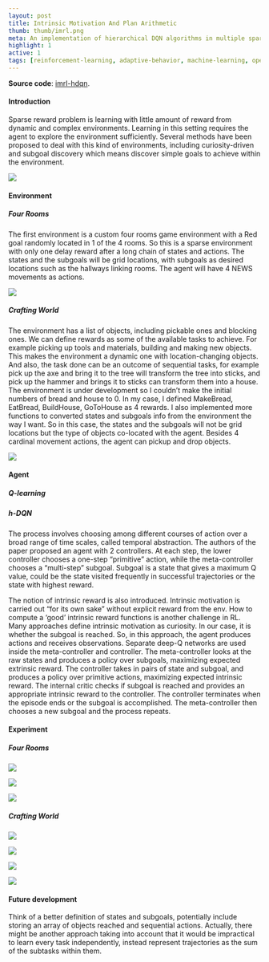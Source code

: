 ```yaml
---
layout: post
title: Intrinsic Motivation And Plan Arithmetic
thumb: thumb/imrl.png
meta: An implementation of hierarchical DQN algorithms in multiple sparse reward environments. 
highlight: 1
active: 1
tags: [reinforcement-learning, adaptive-behavior, machine-learning, openai-gym, python]   
---
```


<p><strong>Source code</strong>: <a href="https://github.com/tuengominh/imrl-hdqn">imrl-hdqn</a>.</p>
<h4>Introduction</h4>
<p>Sparse reward problem is learning with little amount of reward from dynamic and complex environments. Learning in this setting requires the agent to explore the environment sufficiently. Several methods have been proposed to deal with this kind of environments, including curiosity-driven and subgoal discovery which means discover simple goals to achieve within the environment.</p>
<img src="{{site.baseurl}}/assets/img/code/hdqn/pipeline.png" class="img-fluid w-100"/>
<p></p>

<h4>Environment</h4>
<h5>Four Rooms</h5>
<p>The first environment is a custom four rooms game environment with a Red goal randomly located in 1 of the 4 rooms. So this is a sparse environment with only one delay reward after a long chain of states and actions. The states and the subgoals will be grid locations, with subgoals as desired locations such as the hallways linking rooms. The agent will have 4 NEWS movements as actions.</p>
<img src="{{site.baseurl}}/assets/img/code/hdqn/four-rooms.gif" class="img-fluid w-100"/>
<p></p>

<h5>Crafting World</h5>
<p>The environment has a list of objects, including pickable ones and blocking ones. We can define rewards as some of the available tasks to achieve. For example picking up tools and materials, building and making new objects. This makes the environment a dynamic one with location-changing objects. And also, the task done can be an outcome of sequential tasks, for example pick up the axe and bring it to the tree will transform the tree into sticks, and pick up the hammer and brings it to sticks can transform them into a house. The environment is under development so I couldn’t make the initial numbers of bread and house to 0. In my case, I defined MakeBread, EatBread, BuildHouse, GoToHouse as 4 rewards. I also implemented more functions to converted states and subgoals info from the environment the way I want. So in this case, the states and the subgoals will not be grid locations but the type of objects co-located with the agent. Besides 4 cardinal movement actions, the agent can pickup and drop objects.</p>
<img src="{{site.baseurl}}/assets/img/code/hdqn/crafting-world.gif" class="img-fluid w-100"/>
<p></p>

<h4>Agent</h4>
<h5>Q-learning</h5>
<p></p>
<h5>h-DQN</h5>
<p>The process involves choosing among different courses of action over a broad range of time scales, called temporal abstraction. The authors of the paper proposed an agent with 2 controllers. At each step, the lower controller chooses a one-step “primitive” action, while the meta-controller chooses a “multi-step” subgoal. Subgoal is a state that gives a maximum Q value, could be the state visited frequently in successful trajectories or the state with highest reward.</p>

<p>The notion of intrinsic reward is also introduced.  Intrinsic motivation is carried out “for its own sake” without explicit reward from the env. How to compute a ‘good’ intrinsic reward functions is another challenge in RL. Many approaches define intrinsic motivation as curiosity. In our case, it is whether the subgoal is reached. So, in this approach, the agent produces actions and receives observations. Separate deep-Q networks are used inside the meta-controller and controller. The meta-controller looks at the raw states and produces a policy over subgoals, maximizing expected extrinsic reward. The controller takes in pairs of state and subgoal, and produces a policy over primitive actions, maximizing expected intrinsic reward. The internal critic checks if subgoal is reached and provides an appropriate intrinsic reward to the controller. The controller terminates when the episode ends or the subgoal is accomplished. The meta-controller then chooses a new subgoal and the process repeats.</p>

<h4>Experiment</h4>
<h5>Four Rooms</h5>
<img src="{{site.baseurl}}/assets/img/code/hdqn/ex-1.png" class="img-fluid w-100"/>
<p></p>
<img src="{{site.baseurl}}/assets/img/code/hdqn/in-1.png" class="img-fluid w-100"/>
<p></p>
<img src="{{site.baseurl}}/assets/img/code/hdqn/state-1.png" class="img-fluid w-100"/>
<p></p>

<h5>Crafting World</h5>
<img src="{{site.baseurl}}/assets/img/code/hdqn/ex-2.png" class="img-fluid w-100"/>
<p></p>
<img src="{{site.baseurl}}/assets/img/code/hdqn/in-2.png" class="img-fluid w-100"/>
<p></p>
<img src="{{site.baseurl}}/assets/img/code/hdqn/state-2.png" class="img-fluid w-100"/>
<p></p>
<img src="{{site.baseurl}}/assets/img/code/hdqn/task-2.png" class="img-fluid w-100"/>
<p></p>

<h4>Future development</h4>
<p>Think of a better definition of states and subgoals, potentially include storing an array of objects reached and sequential actions. Actually, there might be another approach taking into account  that it would be impractical to learn every task independently, instead represent trajectories as the sum of the subtasks within them.</p>
